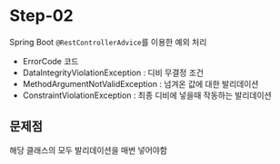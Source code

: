 # Step-02

Spring Boot `@RestControllerAdvice`를 이용한 예외 처리  



* ErrorCode 코드
* DataIntegrityViolationException : 디비 무결정 조건
* MethodArgumentNotValidException : 넘겨온 값에 대한 발리데이션
* ConstraintViolationException : 최종 디비에 넣을때 작동하는 발리데이션


## 문제점

해당 클래스의 모두 발리데이션을 매번 넣어야함
